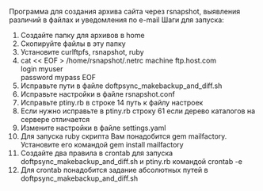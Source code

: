 Программа для создания архива сайта через rsnapshot, выявления различий в файлах и уведомления по e-mail
Шаги для запуска:

1. Создайте папку для архивов в home
2. Скопируйте файлы в эту папку
3. Установите curlftpfs, rsnapshot, ruby
4. cat << EOF > /home/rsnapshot/.netrc
  machine ftp.host.com  
  login myuser  
  password mypass 
  EOF
5. Исправьте пути в файле doftpsync_makebackup_and_diff.sh
6. Исправьте настройки в файле rsnapshot.conf 
7. Исправьте ptiny.rb в строке 14 путь к файлу настроек
8. Если нужно исправьте в ptiny.rb строку 61 если дерево каталогов на сервере отличается
9. Измените настройки в файле settings.yaml
10. Для запуска ruby скрипта Вам понадобится gem mailfactory. Установите его командой gem install mailfactory
11. Создайте два правила в crontab для запуска doftpsync_makebackup_and_diff.sh и ptiny.rb командой crontab -e
12. Для crontab понадобится задание абсолютных путей в doftpsync_makebackup_and_diff.sh